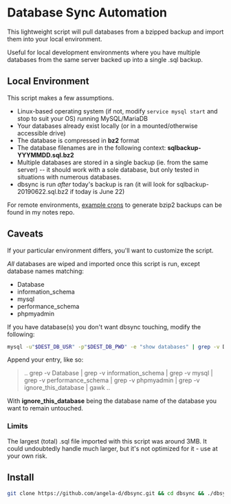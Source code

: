 # Database Sync Automation

This lightweight script will pull databases from a bzipped backup and import them into your local environment.

Useful for local development environments where you have multiple databases from the same server backed up into a single .sql backup.

## Local Environment
This script makes a few assumptions.

- Linux-based operating system (if not, modify `service mysql start` and stop to suit your OS) running MySQL/MariaDB
- Your databases already exist locally (or in a mounted/otherwise accessible drive)
- The database is compressed in **bz2** format
- The database filenames are in the following context: **sqlbackup-YYYMMDD.sql.bz2**
- Multiple databases are stored in a single backup (ie. from the same server) -- it should work with a sole database, but only tested in situations with numerous databases.
- dbsync is run *after* today's backup is ran (it will look for sqlbackup-20190622.sql.bz2 if today is June 22)

For remote environments, [example crons](https://github.com/angela-d/brain-dump/blob/master/sysadmin/crons/crontab) to generate bzip2 backups can be found in my notes repo.

## Caveats
If your particular environment differs, you'll want to customize the script.

*All* databases are wiped and imported once this script is run, except database names matching:

- Database
- information_schema
- mysql
- performance_schema
- phpmyadmin

If you have database(s) you don't want dbsync touching, modify the following:
```bash
mysql -u"$DEST_DB_USR" -p"$DEST_DB_PWD" -e "show databases" | grep -v Database | grep -v information_schema | grep -v mysql | grep -v performance_schema | grep -v phpmyadmin | gawk '{print "drop database `" $1 "`;"}' | mysql -u"$DEST_DB_USR" -p"$DEST_DB_PWD"
```

Append your entry, like so:
> .. grep -v Database | grep -v information_schema | grep -v mysql | grep -v performance_schema | grep -v phpmyadmin | grep -v ignore_this_database | gawk ..
>

With **ignore_this_database** being the database name of the database you want to remain untouched.

### Limits
The largest (total) .sql file imported with this script was around 3MB.  It could undoubtedly handle much larger, but it's not optimized for it - use at your own risk.

## Install
```bash
git clone https://github.com/angela-d/dbsync.git && cd dbsync && ./dbsync
```
